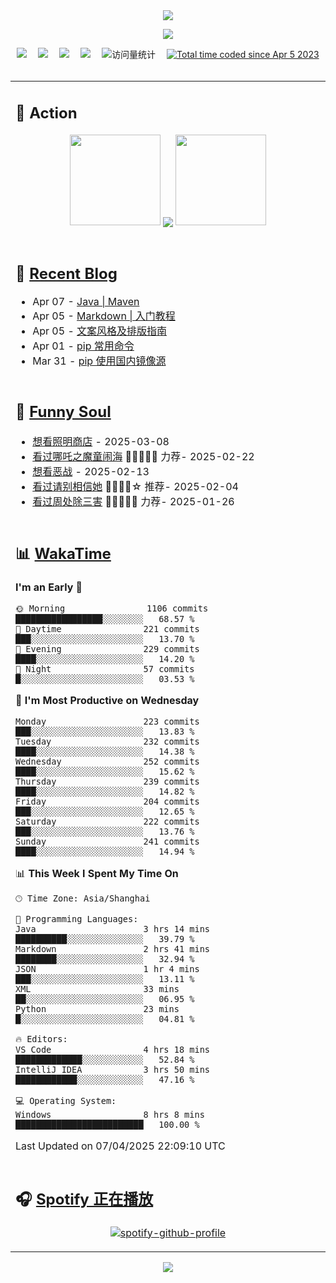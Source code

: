 <div align="center">

<img src="https://capsule-render.vercel.app/api?type=waving&color=timeGradient&height=300&&section=header&text=HI%20THERE!&fontSize=90&fontAlign=50&fontAlignY=30&desc=I%E2%80%99m%20@LI%20SIR%20%F0%9F%91%8B&descAlign=50&descSize=30&descAlignY=60&animation=twinkling" />

<div align="center">

  <!-- knock code pictures 敲代码的图片 -->
  <img order-radius="100px" src="https://cdn.jsdelivr.net/gh/wkwbk/wkwbk/assets/images/001.gif"><br>

  <!-- profile logo 个人资料徽标 -->
  <div align="center">
    <a href="https://lisir.me/" title="点击跳转"><img src="https://img.shields.io/badge/Blog-%E4%B8%AA%E4%BA%BA%E5%8D%9A%E5%AE%A2-red"></a>&emsp;
    <a href="https://photo.lisir.me/" title="点击跳转"><img src="https://img.shields.io/badge/Photo-%E6%97%B6%E5%85%89%E7%9B%B8%E5%86%8C-blue"></a>&emsp;
    <a href="https://cloud.lisir.me/" title="点击跳转"><img src="https://img.shields.io/badge/Cloud%20Disk-%E6%88%91%E7%9A%84%E4%BA%91%E7%9B%98-green"></a>&emsp;
    <a href="https://nz.lisir.me/" title="点击跳转"><img src="https://img.shields.io/badge/%E5%93%AA%E5%90%92-%E7%9B%91%E6%8E%A7%E9%9D%A2%E6%9D%BF-blueviolet"></a>&emsp;
    <!-- visitor -->
    <img src="https://komarev.com/ghpvc/?username=wkwbk&label=Views&color=orange&style=flat" alt="访问量统计" />&emsp;
    <a href="https://wakatime.com/@2237354f-824a-4472-ae76-c1eca96c8908"><img src="https://wakatime.com/badge/user/2237354f-824a-4472-ae76-c1eca96c8908.svg" alt="Total time coded since Apr 5 2023" /></a>
  </div>

</div>

<br>

<div align="center">

<table>

<tr><td>

## 🚀 Action

<!-- github-readme-streak-stats 连续提交代码天数记录 -->
<div align="center">
  <img width="145" src="https://cdn.jsdelivr.net/gh/wkwbk/wkwbk/assets/images/002.png">
  <img align="center" src="https://github-readme-stats.vercel.app/api?username=wkwbk&show_icons=true&theme=transparent">
  <img width="145" src="https://cdn.jsdelivr.net/gh/wkwbk/wkwbk/assets/images/001.png">
</div>

<br>

</td></tr>

<tr><td>

<!-- 近期博客 -->
## 📃 [Recent Blog](https://lisir.me/)

<!-- feed start -->
- Apr 07 - [Java | Maven](https://lisir.me/Notes/Lang/Java/第三阶段/10.Java-Maven)
- Apr 05 - [Markdown | 入门教程](https://lisir.me/Notes/Lang/Markdown/00.Markdown-入门教程)
- Apr 05 - [文案风格及排版指南](https://lisir.me/Notes/Lang/Markdown/01.文案风格及排版指南)
- Apr 01 - [pip 常用命令](https://lisir.me/Notes/Lang/Python/01.pip-常用命令)
- Mar 31 - [pip 使用国内镜像源](https://lisir.me/Notes/Lang/Python/00.pip-使用国内镜像源)
<!-- feed end -->

</td></tr>

<tr><td>

<!-- 豆瓣 -->
## 🤾 [Funny Soul](https://movie.douban.com/people/li778057151)

<!-- START_SECTION:douban -->
* <a href='https://movie.douban.com/subject/36318331/' target='_blank'>想看照明商店</a> - 2025-03-08
* <a href='https://movie.douban.com/subject/34780991/' target='_blank'>看过哪吒之魔童闹海</a> 🌟🌟🌟🌟🌟 力荐- 2025-02-22
* <a href='https://movie.douban.com/subject/10604851/' target='_blank'>想看恶战</a> - 2025-02-13
* <a href='https://movie.douban.com/subject/35295017/' target='_blank'>看过请别相信她</a> 🌟🌟🌟🌟☆ 推荐- 2025-02-04
* <a href='https://movie.douban.com/subject/36151692/' target='_blank'>看过周处除三害</a> 🌟🌟🌟🌟🌟 力荐- 2025-01-26
<!-- END_SECTION:douban -->

</td></tr>

<tr><td>

<!-- wakatime 统计 -->
## 📊 [WakaTime](https://wakatime.com/@wkwbk)

<!--START_SECTION:waka-->
**I'm an Early 🐤** 

```text
🌞 Morning                1106 commits        █████████████████░░░░░░░░   68.57 % 
🌆 Daytime                221 commits         ███░░░░░░░░░░░░░░░░░░░░░░   13.70 % 
🌃 Evening                229 commits         ████░░░░░░░░░░░░░░░░░░░░░   14.20 % 
🌙 Night                  57 commits          █░░░░░░░░░░░░░░░░░░░░░░░░   03.53 % 
```
📅 **I'm Most Productive on Wednesday** 

```text
Monday                   223 commits         ███░░░░░░░░░░░░░░░░░░░░░░   13.83 % 
Tuesday                  232 commits         ████░░░░░░░░░░░░░░░░░░░░░   14.38 % 
Wednesday                252 commits         ████░░░░░░░░░░░░░░░░░░░░░   15.62 % 
Thursday                 239 commits         ████░░░░░░░░░░░░░░░░░░░░░   14.82 % 
Friday                   204 commits         ███░░░░░░░░░░░░░░░░░░░░░░   12.65 % 
Saturday                 222 commits         ███░░░░░░░░░░░░░░░░░░░░░░   13.76 % 
Sunday                   241 commits         ████░░░░░░░░░░░░░░░░░░░░░   14.94 % 
```


📊 **This Week I Spent My Time On** 

```text
🕑︎ Time Zone: Asia/Shanghai

💬 Programming Languages: 
Java                     3 hrs 14 mins       ██████████░░░░░░░░░░░░░░░   39.79 % 
Markdown                 2 hrs 41 mins       ████████░░░░░░░░░░░░░░░░░   32.94 % 
JSON                     1 hr 4 mins         ███░░░░░░░░░░░░░░░░░░░░░░   13.11 % 
XML                      33 mins             ██░░░░░░░░░░░░░░░░░░░░░░░   06.95 % 
Python                   23 mins             █░░░░░░░░░░░░░░░░░░░░░░░░   04.81 % 

🔥 Editors: 
VS Code                  4 hrs 18 mins       █████████████░░░░░░░░░░░░   52.84 % 
IntelliJ IDEA            3 hrs 50 mins       ████████████░░░░░░░░░░░░░   47.16 % 

💻 Operating System: 
Windows                  8 hrs 8 mins        █████████████████████████   100.00 % 
```


 Last Updated on 07/04/2025 22:09:10 UTC
<!--END_SECTION:waka-->

</td></tr>

<tr><td>

## 🎧 [Spotify 正在播放](https://open.spotify.com/user/31s4ftvnfnus65uynvxmxu7rkfom)

<div align="center">

  [![spotify-github-profile](https://spotify-github-profile.kittinanx.com/api/view?uid=31s4ftvnfnus65uynvxmxu7rkfom&cover_image=true&theme=default&show_offline=true&background_color=121212&interchange=true&bar_color_cover=true)](https://spotify-github-profile.kittinanx.com/api/view?uid=31s4ftvnfnus65uynvxmxu7rkfom&redirect=true)

</div>

</td></tr>

</table>

</div>

<img src="https://capsule-render.vercel.app/api?type=waving&color=timeGradient&height=300&&section=footer&text=THE%20END!&fontSize=90&fontAlign=50&fontAlignY=70&desc=Hope%20your%20program%20is%20bug-free!&descAlign=50&descSize=30&descAlignY=40&animation=twinkling" />

</div>
